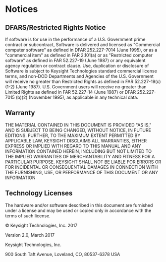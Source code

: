 # Notices
## DFARS/Restricted Rights Notice
If software is for use in the performance of a U.S. Government prime contract or subcontract, Software is delivered and licensed as "Commercial computer software" as defined in DFAR 252.227-7014 (June 1995), or as a "commercial item" as defined in FAR 2.101(a) or as "Restricted computer software" as defined in FAR 52.227-19 (June 1987) or any equivalent agency regulation or contract clause. Use, duplication or disclosure of Software is subject to Keysight Technologies standard commercial license terms, and non-DOD Departments and Agencies of the U.S. Government will receive no greater than Restricted Rights as defined in FAR 52.227-19(c)(1-2) (June 1987). U.S. Government users will receive no greater than Limited Rights as defined in FAR 52.227-14 (June 1987) or DFAR 252.227-7015 (b)(2) (November 1995), as applicable in any technical data.

## Warranty
THE MATERIAL CONTAINED IN THIS DOCUMENT IS PROVIDED "AS IS," AND IS SUBJECT TO BEING CHANGED, WITHOUT NOTICE, IN FUTURE EDITIONS. FURTHER, TO THE MAXIMUM EXTENT PERMITTED BY APPLICABLE LAW, KEYSIGHT DISCLAIMS ALL WARRANTIES, EITHER EXPRESS OR IMPLIED WITH REGARD TO THIS MANUAL AND ANY INFORMATION CONTAINED HEREIN, INCLUDING BUT NOT LIMITED TO THE IMPLIED WARRANTIES OF MERCHANTABILITY AND FITNESS FOR A PARTICULAR PURPOSE. KEYSIGHT SHALL NOT BE LIABLE FOR ERRORS OR FOR INCIDENTAL OR CONSEQUENTIAL DAMAGES IN CONNECTION WITH THE FURNISHING, USE, OR PERFORMANCE OF THIS DOCUMENT OR ANY INFORMATION

## Technology Licenses
The hardware and/or software described in this document are furnished under a license and may be used or copied only in accordance with the terms of such license.

© Keysight Technologies, Inc. 2017

Version 2.0, March 2017

Keysight Technologies, Inc.

900 South Taft Avenue, Loveland, CO, 80537-6378 USA
